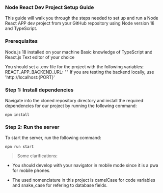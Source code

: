 ### Node React Dev Project Setup Guide
This guide will walk you through the steps needed to set up and run a Node React APP dev project from your GitHub repository using Node version 18 and TypeScript.

### Prerequisites
Node.js 18 installed on your machine
Basic knowledge of TypeScript and React.js
Text editor of your choice

You should set a .env file for the project with the following variables:
    REACT_APP_BACKEND_URL: ""
If you are testing the backend locally, use 'http://localhost:{PORT}'

### Step 1: Install dependencies
Navigate into the cloned repository directory and install the required dependencies for our project by running the following command:
	
    npm install

### Step 2: Run the server
To start the server, run the following command:

    npm run start

> Some clarifications: 

- You should develop with your navigator in mobile mode since it is a pwa for mobile phones.
    
- The used nomenclature in this project is camelCase for code variables and snake_case for refering to database fields.